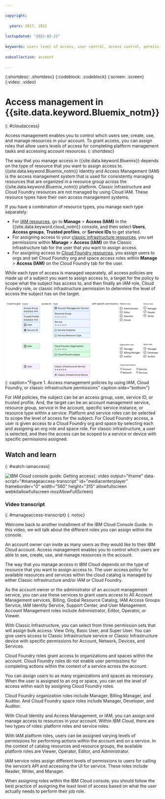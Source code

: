 ```yaml
---

copyright:

  years: 2017, 2022

lastupdated: "2022-02-21"

keywords: users level of access, user control, access control, permissions, manage access, access management, platform management tasks, assign roles

subcollection: account

---
```


{:shortdesc: .shortdesc}
{:codeblock: .codeblock}
{:screen: .screen}
{:video: .video}


# Access management in {{site.data.keyword.Bluemix_notm}}
{: #cloudaccess}

Access management enables you to control which users see, create, use, and manage resources in your account. To grant access, you can assign roles that allow users levels of access for completing platform management tasks and accessing account resources.
{: shortdesc}

The way that you manage access in {{site.data.keyword.Bluemix}} depends on the type of resource that you want to assign access to. {{site.data.keyword.Bluemix_notm}} Identity and Access Management (IAM) is the access management system that is used for consistently managing resources that are organized in a resource group across the {{site.data.keyword.Bluemix_notm}} platform. Classic infrastructure and Cloud Foundry resources are not managed by using Cloud IAM. These resource types have their own access management systems. 

If you have a combination of resource types, you manage each type separately:

* For [IAM resources](/docs/account?topic=account-userroles), go to **Manage** &gt; **Access (IAM)** in the {{site.data.keyword.cloud_notm}} console, and then select **Users**, **Access groups**, **Trusted profiles**, or **Service IDs** to get started.
* For assigning access to your [classic infrastructure resources](/docs/account?topic=account-mngclassicinfra), you set permissions within **Manage** > **Access (IAM)** on the Classic infrastructure tab for the user that you want to assign access.
* For assigning access to [Cloud Foundry resources](/docs/account?topic=account-mngcf), you assign users to orgs and set Cloud Foundry org and space access roles within **Manage** > **Access (IAM)** on the Cloud Foundry tab for the user.

While each type of access is managed separately, all access policies are made up of a subject you want to assign access to, a target for the policy to scope what the subject has access to, and then finally an IAM role, Cloud Foundry role, or classic infrastructure permission to determine the level of access the subject has on the target.

![Access management policies by using IAM, Cloud Foundry, or classic infrastructure permissions.](images/access-management.svg "How assigning policies works by starting with a subject, selecting a target, then assigning a role or permission"){: caption="Figure 1. Access management policies by using IAM, Cloud Foundry, or classic infrastructure permissions" caption-side="bottom"}

For IAM policies, the subject can be an access group, user, service ID, or trusted profile. And, the target can be an account management service, resource group, service in the account, specific service instance, or resource type within a service. Platform and service roles can be selected to scope the level of access for the subject. For Cloud Foundry access, a user is given access to a Cloud Foundry org and space by selecting each and assigning an org role and space role. For classic infrastructure, a user is selected, and then the access can be scoped to a service or device with specific permissions assigned.


## Watch and learn
{: #watch-iamaccess}

![IBM Cloud console guide: Getting access](https://www.kaltura.com/p/1773841/sp/177384100/embedIframeJs/uiconf_id/27941801/partner_id/1773841?iframeembed=true&entry_id=1_q33pxjan){: video output="iframe" data-script="#manageaccess-transcript" id="mediacenterplayer" frameborder="0" width="560" height="315" allowfullscreen webkitallowfullscreen mozAllowFullScreen}

### Video transcript
{: #manageaccess-transcript}
{: notoc}

Welcome back to another installment of the IBM Cloud Console Guide. In this video, we will talk about the different roles you can assign within the console.

An account owner can invite as many users as they would like to their IBM Cloud account. Access management enables you to control which users are able to see, create, use, and manage resources in the account. 

The way that you manage access in IBM Cloud depends on the type of resource that you want to assign access to. The user access policy for available resources and services within the cloud catalog is managed by either Classic infrastructure and/or IAM or Cloud Foundry.

As the account owner or the administrator of an account management service, you can use these services to grant users access to All Account Management services, Billing, Global Resource Catalog, IAM Access Groups Service, IAM Identity Service, Support Center, and User Management. Account Management roles include Administrator, Editor, Operator, or Viewer. 

With Classic Infrastructure, you can select from three permission sets that will assign bulk access: View Only, Basic User, and Super User. You can give users access to Classic Infrastructure service or Classic Infrastructure device with specific permissions for Account, Network, Devices, and Services.

Cloud Foundry roles grant access to organizations and spaces within the account. Cloud Foundry roles do not enable user permissions for completing actions within the context of a service across the account. 

You can assign users to as many organizations and spaces as necessary. When the user is assigned to an org or space, you can set the level of access within each by assigning Cloud Foundry roles. 

Cloud Foundry organization roles include Manager, Billing Manager, and Auditor. And Cloud Foundry space roles include Manager, Developer, and Auditor. 

With Cloud Identity and Access Management, or IAM, you can assign and manage access to resources in your account. Within IBM Cloud, there are two types of roles: platform roles and service roles.

With IAM platform roles, users can be assigned varying levels of permissions for performing actions within the account and on a service. In the context of catalog resources and resource groups, the available platform roles are Viewer, Operator, Editor, and Administrator.

IAM service roles assign different levels of permissions to users for calling the service’s API and accessing the UI for service. These roles include Reader, Writer, and Manager.

When assigning roles within the IBM Cloud console, you should follow the best practice of assigning the least level of access based on what the user actually needs to perform their job role.
